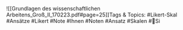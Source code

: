 
![[Grundlagen des wissenschaftlichen Arbeitens_Groß_II_170223.pdf#page=25]]Tags & Topics:
   #Likert-Skal
   #Ansätze
   #Likert
   #Note
   #Ihnen
   #Noten
   #Ansatz
   #Skalen
   #Si